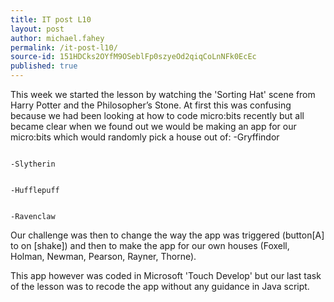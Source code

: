 ```yaml
---
title: IT post L10
layout: post
author: michael.fahey
permalink: /it-post-l10/
source-id: 151HDCks2OYfM9OSeblFp0szyeOd2qiqCoLnNFk0EcEc
published: true
---
```

This week we started the lesson by watching the 'Sorting Hat' scene from Harry Potter and the Philosopher’s Stone. At first this was confusing because we had been looking at how to code micro:bits recently but all became clear when we found out we would be making an app for our micro:bits which would randomly pick a house out of: -Gryffindor

                                                                                     -Slytherin

                                                                                     -Hufflepuff

                                                                                     -Ravenclaw

Our challenge was then to change the way the app was triggered (button[A] to on [shake]) and then to make the app for our own houses (Foxell, Holman, Newman, Pearson, Rayner, Thorne). 

This app however was coded in Microsoft 'Touch Develop' but our last task of the lesson was to recode the app without any guidance in Java script.

